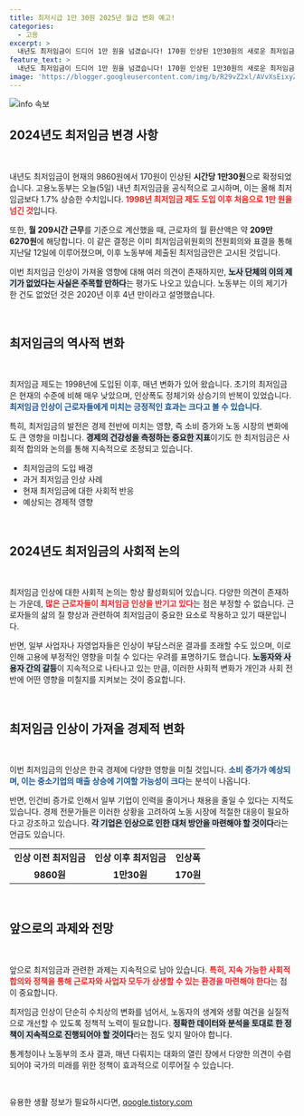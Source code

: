 ```yaml
---
title: 최저시급 1만 30원 2025년 월급 변화 예고!
categories:
  - 고용
excerpt: >
  내년도 최저임금이 드디어 1만 원을 넘겼습니다! 170원 인상된 1만30원의 새로운 최저임금이 확정되며 노동계의 기대가 커지고 있습니다. 변화의 시작, 함께 살펴보세요!
feature_text: >
  내년도 최저임금이 드디어 1만 원을 넘겼습니다! 170원 인상된 1만30원의 새로운 최저임금이 확정되며 노동계의 기대가 커지고 있습니다. 변화의 시작, 함께 살펴보세요!
image: 'https://blogger.googleusercontent.com/img/b/R29vZ2xl/AVvXsEixyZcFfHzMRdzZMjFBmAUKJYCLCGyLL1o632UiGVXcaFdKo_bkvkuCioo0uUKlGfBVcT3P84aROyZIXSBEx3Aw5nCQ3pTgDom1WDC4m8eifvWiAmWEEVb4x6G_l8C0QH225ldMjyaFvpxGEBGNO37VmDTDMHGhJPq73UglMfDca1-0aw/s1600/blogspot.png'
---
```


<p><img src="https://blogger.googleusercontent.com/img/b/R29vZ2xl/AVvXsEixyZcFfHzMRdzZMjFBmAUKJYCLCGyLL1o632UiGVXcaFdKo_bkvkuCioo0uUKlGfBVcT3P84aROyZIXSBEx3Aw5nCQ3pTgDom1WDC4m8eifvWiAmWEEVb4x6G_l8C0QH225ldMjyaFvpxGEBGNO37VmDTDMHGhJPq73UglMfDca1-0aw/s1600/blogspot.png" alt="info 속보" /></p>

<h2 data-ke-size="size26">2024년도 최저임금 변경 사항</h2>

<p data-ke-size="size16">&nbsp;</p>

<p>내년도 최저임금이 현재의 9860원에서 170원이 인상된 <strong>시간당 1만30원</strong>으로 확정되었습니다. 고용노동부는 오늘(5일) 내년 최저임금을 공식적으로 고시하며, 이는 올해 최저임금보다 1.7% 상승한 수치입니다. <b><span style="color: #ee2323;">1998년 최저임금 제도 도입 이후 처음으로 1만 원을 넘긴 것</span></b>입니다. </p>

<p>또한, <strong>월 209시간 근무</strong>를 기준으로 계산했을 때, 근로자의 월 환산액은 약 <strong>209만 6270원</strong>에 해당합니다. 이 같은 결정은 이미 최저임금위원회의 전원회의와 표결을 통해 지난달 12일에 이루어졌으며, 이후 노동부에 제출된 최저임금안은 고시된 것입니다. </p>

<p>이번 최저임금 인상이 가져올 영향에 대해 여러 의견이 존재하지만, <b><span style="background-color: #21538527;">노사 단체의 이의 제기가 없었다는 사실은 주목할 만하다</span></b>는 평가도 나오고 있습니다. 노동부는 이의 제기가 한 건도 없었던 것은 2020년 이후 4년 만이라고 설명했습니다. </p>

<p data-ke-size="size16">&nbsp;</p>

<h2 data-ke-size="size26">최저임금의 역사적 변화</h2>

<p data-ke-size="size16">&nbsp;</p>

<p>최저임금 제도는 1998년에 도입된 이후, 매년 변화가 있어 왔습니다. 초기의 최저임금은 현재의 수준에 비해 매우 낮았으며, 인상폭도 정체기와 상승기의 반복이 있었습니다. <b><span style="color: #1a5490;">최저임금 인상이 근로자들에게 미치는 긍정적인 효과는 크다고 볼 수 있습니다</span></b>. </p>

<p>특히, 최저임금의 발전은 경제 전반에 미치는 영향, 즉 소비 증가와 노동 시장의 변화에도 큰 영향을 미칩니다. <b><span style="background-color: #21538527;">경제의 건강성을 측정하는 중요한 지표</span></b>이기도 한 최저임금은 사회적 합의와 논의를 통해 지속적으로 조정되고 있습니다.</p>

<ul>
    <li>최저임금의 도입 배경</li>
    <li>과거 최저임금 인상 사례</li>
    <li>현재 최저임금에 대한 사회적 반응</li>
    <li>예상되는 경제적 영향</li>
</ul>

<p data-ke-size="size16">&nbsp;</p>

<h2 data-ke-size="size26">2024년도 최저임금의 사회적 논의</h2>

<p data-ke-size="size16">&nbsp;</p>

<p>최저임금 인상에 대한 사회적 논의는 항상 활성화되어 있습니다. 다양한 의견이 존재하는 가운데, <b><span style="color: #ee2323;">많은 근로자들이 최저임금 인상을 반기고 있다</span></b>는 점은 부정할 수 없습니다. 근로자들의 삶의 질 향상과 관련하여 최저임금이 중요한 요소로 작용하고 있기 때문입니다. </p>

<p>반면, 일부 사업자나 자영업자들은 인상이 부담스러운 결과를 초래할 수도 있으며, 이로 인해 고용에 부정적인 영향을 미칠 수 있다는 우려를 표명하기도 했습니다. <b><span style="background-color: #21538527;">노동자와 사용자 간의 갈등</span></b>이 지속적으로 나타나고 있는 만큼, 이러한 사회적 변화가 개인과 사회 전반에 어떤 영향을 미칠지를 지켜보는 것이 중요합니다. </p>

<p data-ke-size="size16">&nbsp;</p>

<h2 data-ke-size="size26">최저임금 인상이 가져올 경제적 변화</h2>

<p data-ke-size="size16">&nbsp;</p>

<p>이번 최저임금의 인상은 한국 경제에 다양한 영향을 미칠 것입니다. <b><span style="color: #1a5490;">소비 증가가 예상되며, 이는 중소기업의 매출 상승에 기여할 가능성이 크다</span></b>는 분석이 나옵니다. </p>

<p>반면, 인건비 증가로 인해서 일부 기업이 인력을 줄이거나 채용을 줄일 수 있다는 지적도 있습니다. 경제 전문가들은 이러한 상황을 고려하여 노동 시장에 적절한 대응이 필요하다고 강조하고 있습니다. <b><span style="background-color: #21538527;">각 기업은 인상으로 인한 대처 방안을 마련해야 할 것이다</span></b>라는 언급도 있습니다.</p>

<table>
    <tr>
        <td style="text-align: center; height: 17px;"><b>인상 이전 최저임금</b></td>
        <td style="text-align: center; height: 17px;"><b>인상 이후 최저임금</b></td>
        <td style="text-align: center; height: 17px;"><b>인상폭</b></td>
    </tr>
    <tr>
        <td style="text-align: center; height: 17px;"><b>9860원</b></td>
        <td style="text-align: center; height: 17px;"><b>1만30원</b></td>
        <td style="text-align: center; height: 17px;"><b>170원</b></td>
    </tr>
</table>

<p data-ke-size="size16">&nbsp;</p>

<h2 data-ke-size="size26">앞으로의 과제와 전망</h2>

<p data-ke-size="size16">&nbsp;</p>

<p>앞으로 최저임금과 관련한 과제는 지속적으로 남아 있습니다. <b><span style="color: #ee2323;">특히, 지속 가능한 사회적 합의와 정책을 통해 근로자와 사업자 모두가 상생할 수 있는 환경을 마련해야 한다</span></b>는 점이 중요합니다. </p>

<p>최저임금 인상이 단순히 수치상의 변화를 넘어서, 노동자의 생계와 생활 여건을 실질적으로 개선할 수 있도록 정책적 노력이 필요합니다. <b><span style="background-color: #21538527;">정확한 데이터와 분석을 토대로 한 정책이 지속적으로 진행되어야 할 것이다</span></b>라는 점도 잊지 말아야 합니다. </p>

<p>통계청이나 노동부의 조사 결과, 매년 다뤄지는 대화의 열린 장에서 다양한 의견이 수렴되어야 국가의 미래를 위한 정책이 효과적으로 이루어질 수 있습니다. </p>

<p data-ke-size="size16">&nbsp;</p>
유용한 생활 정보가 필요하시다면, <a href="https://qoogle.tistory.com" rel="dofollow">qoogle.tistory.com</a>


